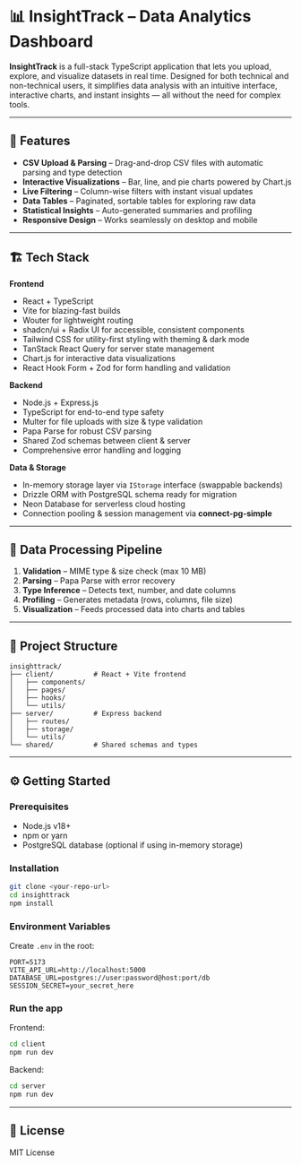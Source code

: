 # 📊 InsightTrack – Data Analytics Dashboard

**InsightTrack** is a full-stack TypeScript application that lets you upload, explore, and visualize datasets in real time. Designed for both technical and non-technical users, it simplifies data analysis with an intuitive interface, interactive charts, and instant insights — all without the need for complex tools.

---

## 🚀 Features

- **CSV Upload & Parsing** – Drag-and-drop CSV files with automatic parsing and type detection  
- **Interactive Visualizations** – Bar, line, and pie charts powered by Chart.js  
- **Live Filtering** – Column-wise filters with instant visual updates  
- **Data Tables** – Paginated, sortable tables for exploring raw data  
- **Statistical Insights** – Auto-generated summaries and profiling  
- **Responsive Design** – Works seamlessly on desktop and mobile  

---

## 🏗 Tech Stack

**Frontend**
- React + TypeScript  
- Vite for blazing-fast builds  
- Wouter for lightweight routing  
- shadcn/ui + Radix UI for accessible, consistent components  
- Tailwind CSS for utility-first styling with theming & dark mode  
- TanStack React Query for server state management  
- Chart.js for interactive data visualizations  
- React Hook Form + Zod for form handling and validation  

**Backend**
- Node.js + Express.js  
- TypeScript for end-to-end type safety  
- Multer for file uploads with size & type validation  
- Papa Parse for robust CSV parsing  
- Shared Zod schemas between client & server  
- Comprehensive error handling and logging  

**Data & Storage**
- In-memory storage layer via `IStorage` interface (swappable backends)  
- Drizzle ORM with PostgreSQL schema ready for migration  
- Neon Database for serverless cloud hosting  
- Connection pooling & session management via **connect-pg-simple**  

---

## 🔄 Data Processing Pipeline
1. **Validation** – MIME type & size check (max 10 MB)  
2. **Parsing** – Papa Parse with error recovery  
3. **Type Inference** – Detects text, number, and date columns  
4. **Profiling** – Generates metadata (rows, columns, file size)  
5. **Visualization** – Feeds processed data into charts and tables  

---

## 📂 Project Structure
```
insighttrack/
├── client/          # React + Vite frontend
│   ├── components/
│   ├── pages/
│   ├── hooks/
│   └── utils/
├── server/          # Express backend
│   ├── routes/
│   ├── storage/
│   └── utils/
└── shared/          # Shared schemas and types
```

---

## ⚙️ Getting Started

### Prerequisites
- Node.js v18+  
- npm or yarn  
- PostgreSQL database (optional if using in-memory storage)

### Installation
```sh
git clone <your-repo-url>
cd insighttrack
npm install
```

### Environment Variables
Create `.env` in the root:
```env
PORT=5173
VITE_API_URL=http://localhost:5000
DATABASE_URL=postgres://user:password@host:port/db
SESSION_SECRET=your_secret_here
```

### Run the app
Frontend:
```sh
cd client
npm run dev
```
Backend:
```sh
cd server
npm run dev
```

---

## 📜 License
MIT License
